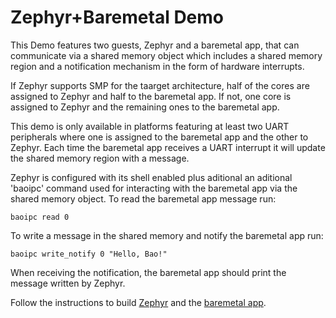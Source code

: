 # Zephyr+Baremetal Demo

This Demo features two guests, Zephyr and a baremetal app, that can communicate
via a shared memory object which includes a shared memory region and a
notification mechanism in the form of hardware interrupts. 

If Zephyr supports SMP for the taarget architecture, half of the cores are
assigned to Zephyr and half to the baremetal app. If not, one core is assigned
to Zephyr and the remaining ones to the baremetal app. 

This demo is only available in platforms featuring at least two UART
peripherals where one is assigned to the baremetal app and the other to Zephyr.
Each time the baremetal app receives a UART interrupt it will update the shared
memory region with a message.

Zephyr is configured with its shell enabled plus aditional an aditional
'baoipc' command used for interacting with the baremetal app via the shared
memory object. To read the baremetal app message run:

```
baoipc read 0
```

To write a message in the shared memory and notify the baremetal app run:

```
baoipc write_notify 0 "Hello, Bao!"
```

When receiving the notification, the baremetal app should print the message
written by Zephyr.

Follow the instructions to build [Zephyr](../../guests/zephyr/README.md) 
and the [baremetal app](../../guests/baremetal/README.md).
